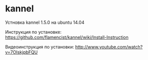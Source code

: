 # kannel
Устновка kannel 1.5.0 на ubuntu 14.04

Инструкция по установке: https://github.com/flamencist/kannel/wiki/Install-Instruction

Видеоинструкция по установки: http://www.youtube.com/watch?v=7OIskjpbFQU
